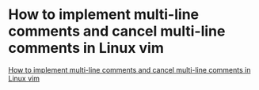 # How to implement multi-line comments and cancel multi-line comments in Linux vim
[How to implement multi-line comments and cancel multi-line comments in Linux vim](https://aiwithcloud.com/2022/09/15/how_to_implement_multi_line_comments_and_cancel_multi_line_comments_in_linux_vim/)